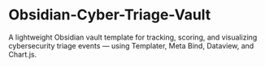 # Obsidian-Cyber-Triage-Vault
A lightweight Obsidian vault template for tracking, scoring, and visualizing cybersecurity triage events — using Templater, Meta Bind, Dataview, and Chart.js.
